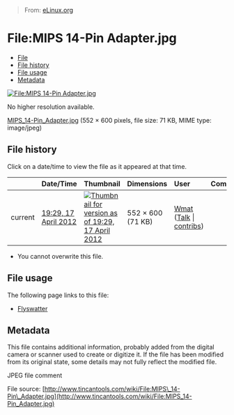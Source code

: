 > From: [eLinux.org](http://eLinux.org/File:MIPS_14-Pin_Adapter.jpg "http://eLinux.org/File:MIPS_14-Pin_Adapter.jpg")


# File:MIPS 14-Pin Adapter.jpg



-   [File](#file)
-   [File history](#filehistory)
-   [File usage](#filelinks)
-   [Metadata](#metadata)

[![File:MIPS 14-Pin
Adapter.jpg](http://eLinux.org/images/0/05/MIPS_14-Pin_Adapter.jpg)](http://eLinux.org/images/0/05/MIPS_14-Pin_Adapter.jpg)

No higher resolution available.

[MIPS\_14-Pin\_Adapter.jpg](http://eLinux.org/images/0/05/MIPS_14-Pin_Adapter.jpg "MIPS 14-Pin Adapter.jpg")
‎(552 × 600 pixels, file size: 71 KB, MIME type: image/jpeg)

## File history

Click on a date/time to view the file as it appeared at that time.

<table>
<thead>
<tr class="header">
<th align="left"></th>
<th align="left">Date/Time</th>
<th align="left">Thumbnail</th>
<th align="left">Dimensions</th>
<th align="left">User</th>
<th align="left">Comment</th>
</tr>
</thead>
<tbody>
<tr class="odd">
<td align="left">current</td>
<td align="left"><a href="http://elinux.org/images/0/05/MIPS_14-Pin_Adapter.jpg">19:29, 17 April 2012</a></td>
<td align="left"><a href="http://elinux.org/images/0/05/MIPS_14-Pin_Adapter.jpg"><img src="http://elinux.org/images/thumb/0/05/MIPS_14-Pin_Adapter.jpg/110px-MIPS_14-Pin_Adapter.jpg" alt="Thumbnail for version as of 19:29, 17 April 2012" /></a></td>
<td align="left">552 × 600 (71 KB)</td>
<td align="left"><a href="http://elinux.org/User:Wmat" title="User:Wmat">Wmat</a> (<a href="http://elinux.org/User_talk:Wmat" title="User talk:Wmat">Talk</a> | <a href="http://elinux.org/Special:Contributions/Wmat" title="Special:Contributions/Wmat">contribs</a>)</td>
<td align="left"></td>
</tr>
</tbody>
</table>

-   You cannot overwrite this file.

## File usage

The following page links to this file:

-   [Flyswatter](http://eLinux.org/Flyswatter "Flyswatter")

## Metadata

This file contains additional information, probably added from the
digital camera or scanner used to create or digitize it. If the file has
been modified from its original state, some details may not fully
reflect the modified file.

JPEG file comment

File source:
[http://www.tincantools.com/wiki/File:MIPS\_14-Pin\_Adapter.jpg](http://www.tincantools.com/wiki/File:MIPS_14-Pin_Adapter.jpg)


